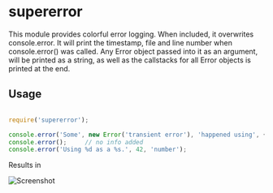 supererror
==========

This module provides colorful error logging. When included, it overwrites console.error.
It will print the timestamp, file and line number when console.error() was called.
Any Error object passed into it as an argument, will be printed as a string, as well as
the callstacks for all Error objects is printed at the end.

Usage
-----

```javascript

require('supererror');

console.error('Some', new Error('transient error'), 'happened using', { some: 'value' });
console.error();     // no info added
console.error('Using %d as a %s.', 42, 'number');

```

Results in

![Screenshot](http://i.imgur.com/FSNNrCG.png)
